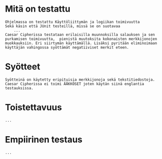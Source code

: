 # Mitä on testattu
	Ohjelmassa on testattu Käyttöliittymän ja logiikan toimivuutta
	Sekä käsin että JUnit testeillä, missä se on suotavaa
		...
	Caesar Cipherissa testataan erilaisilla muunnoksilla salauksen ja sen purkamisen toimivuutta,  pienistä muutoksita kokonaisten merkkijonojen muokkauksiin. Eri siirtymän käyttämällä. Lisäksi pyritään eliminoimaan käyttäjän vahingossa syöttämät negatiiviset merkit eteen.
	
# Syötteet
	Syötteinä on käytetty eripituisia merkkijonoja sekä tekstitiedostoja. Caesar Cipherissa ei toimi ÄÄKKÖSET joten käytän siinä englantia testauksissa. 

# Toistettavuus
	...
	

# Empiirinen testaus
	... 
